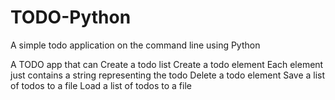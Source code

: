 # TODO-Python
A simple todo application on the command line using Python


A TODO app that can
	Create a todo list
		Create a todo element
			Each element just contains a string representing the todo
		Delete a todo element
	Save a list of todos to a file
	Load a list of todos to a file
